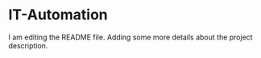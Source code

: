 # IT-Automation
I am editing the README file. Adding some more details about the project description.
